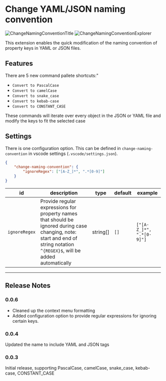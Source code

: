# Change YAML/JSON naming convention

![ChangeNamingConventionTitle](https://github.com/ShipitSmarter/vscode-change-naming-convention/assets/7061710/6a656fcb-e3b8-4545-8f1c-fcf25ea9cbf7)
![ChangeNamingConventionExplorer](https://github.com/ShipitSmarter/vscode-change-naming-convention/assets/7061710/b626827f-ac22-4bb0-84ed-e978f4adae50)


This extension enables the quick modification of the naming convention of property keys in YAML or JSON files.

## Features

There are 5 new command pallete shortcuts:"

* `Convert to PascalCase`
* `Convert to camelCase`
* `Convert to snake_case`
* `Convert to kebab-case`
* `Convert to CONSTANT_CASE`

These commands will iterate over every object in the JSON or YAML file and modify the keys to fit the selected case

## Settings

There is one configuration option. This can be defined in `change-naming-convention` in vscode settings (`.vscode/settings.json`).


```json
{
    "change-naming-convention": {
        "ignoreRegex": ["[A-Z_]*", ".*[0-9]"]
    }
}
```

| id             | description                                                                                                                                                                   | type     | default   | example                  |
|----------------|-------------------------------------------------------------------------------------------------------------------------------------------------------------------------------|----------|-----------|--------------------------|
| `ignoreRegex`  | Provide regular expressions for property names that should be ignored during case changing, note: start and end of string notation `^{REGEX}$`, will be added automatically   | string[] | `[]`      | `["[A-Z_]*", ".*[0-9]"]` |


---

## Release Notes

### 0.0.6

* Cleaned up the context menu formatting
* Added configuration option to provide regular expressions for ignoring certain keys.

### 0.0.4

Updated the name to include YAML and JSON tags

### 0.0.3

Initial release, supporting PascalCase, camelCase, snake_case, kebab-case, CONSTANT_CASE
